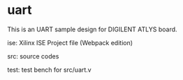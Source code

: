 uart
==============
This is an UART sample design for DIGILENT ATLYS board.

ise: Xilinx ISE Project file (Webpack edition)

src: source codes

test: test bench for src/uart.v
